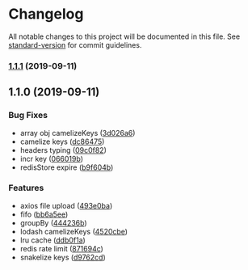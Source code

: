 # Changelog

All notable changes to this project will be documented in this file. See [standard-version](https://github.com/conventional-changelog/standard-version) for commit guidelines.

### [1.1.1](https://github.com/AlfieriChou/sharp-func/compare/v1.1.0...v1.1.1) (2019-09-11)

## 1.1.0 (2019-09-11)

### Bug Fixes

- array obj camelizeKeys ([3d026a6](https://github.com/AlfieriChou/sharp-func/commit/3d026a6))
- camelize keys ([dc86475](https://github.com/AlfieriChou/sharp-func/commit/dc86475))
- headers typing ([09c0f82](https://github.com/AlfieriChou/sharp-func/commit/09c0f82))
- incr key ([066019b](https://github.com/AlfieriChou/sharp-func/commit/066019b))
- redisStore expire ([b9f604b](https://github.com/AlfieriChou/sharp-func/commit/b9f604b))

### Features

- axios file upload ([493e0ba](https://github.com/AlfieriChou/sharp-func/commit/493e0ba))
- fifo ([bb6a5ee](https://github.com/AlfieriChou/sharp-func/commit/bb6a5ee))
- groupBy ([444236b](https://github.com/AlfieriChou/sharp-func/commit/444236b))
- lodash camelizeKeys ([4520cbe](https://github.com/AlfieriChou/sharp-func/commit/4520cbe))
- lru cache ([ddb0f1a](https://github.com/AlfieriChou/sharp-func/commit/ddb0f1a))
- redis rate limit ([871694c](https://github.com/AlfieriChou/sharp-func/commit/871694c))
- snakelize keys ([d9762cd](https://github.com/AlfieriChou/sharp-func/commit/d9762cd))
